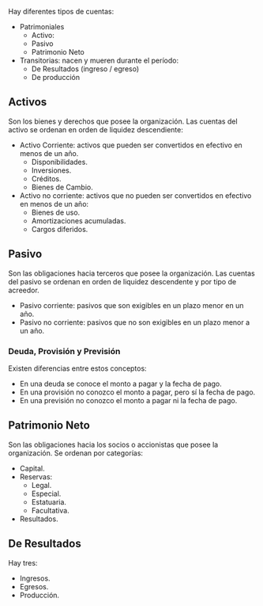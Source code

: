 Hay diferentes tipos de cuentas:

- Patrimoniales
	- Activo:
	- Pasivo
	- Patrimonio Neto
- Transitorias: nacen y mueren durante el período:
	- De Resultados (ingreso / egreso)
	- De producción

## Activos

Son los bienes y derechos que posee la organización. Las cuentas del activo se ordenan en orden de liquidez descendiente:

- Activo Corriente: activos que pueden ser convertidos en efectivo en menos de un año.
	- Disponibilidades.
	- Inversiones.
	- Créditos.
	- Bienes de Cambio.
- Activo no corriente: activos que no pueden ser convertidos en efectivo en menos de un año:
	- Bienes de uso.
	- Amortizaciones acumuladas.
	- Cargos diferidos.

## Pasivo

Son las obligaciones hacia terceros que posee la organización. Las cuentas del pasivo se ordenan en orden de liquidez descendente y por tipo de acreedor.

- Pasivo corriente: pasivos que son exigibles en un plazo menor en un año.
- Pasivo no corriente: pasivos que no son exigibles en un plazo menor a un año.

### Deuda, Provisión y Previsión

Existen diferencias entre estos conceptos:

- En una deuda se conoce el monto a pagar y la fecha de pago.
- En una provisión no conozco el monto a pagar, pero sí la fecha de pago.
- En una previsión no conozco el monto a pagar ni la fecha de pago.

## Patrimonio Neto

Son las obligaciones hacia los socios o accionistas que posee la organización. Se ordenan por categorías:

- Capital.
- Reservas:
	- Legal.
	- Especial.
	- Estatuaria.
	- Facultativa.
- Resultados.

## De Resultados

Hay tres:

- Ingresos.
- Egresos.
- Producción.

##
